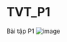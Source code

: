 # TVT_P1
Bài tập P1
![image](https://user-images.githubusercontent.com/101353079/163509778-3c685460-ccd7-43ed-be1a-55ada0f110bd.png)
